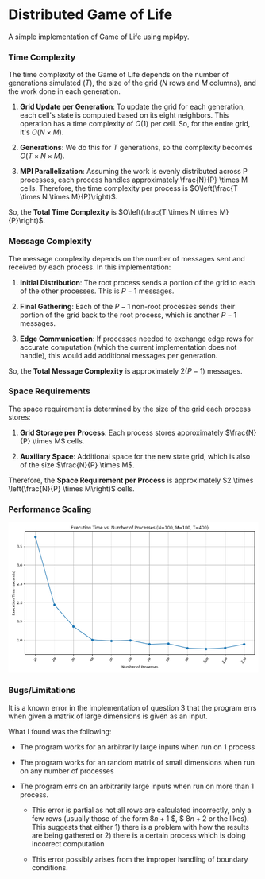 # Distributed Game of Life

A simple implementation of Game of Life using mpi4py.

### Time Complexity

The time complexity of the Game of Life depends on the number of generations simulated ($T$), the size of the grid ($N$ rows and $M$ columns), and the work done in each generation.

1. **Grid Update per Generation**: To update the grid for each generation, each cell's state is computed based on its eight neighbors. This operation has a time complexity of $O(1)$ per cell. So, for the entire grid, it's $O(N \times M)$.

2. **Generations**: We do this for $T$ generations, so the complexity becomes $O(T \times N \times M)$.

3. **MPI Parallelization**: Assuming the work is evenly distributed across P processes, each process handles approximately \frac{N}{P} \times M cells. Therefore, the time complexity per process is $O\left(\frac{T \times N \times M}{P}\right)$.

So, the **Total Time Complexity** is $O\left(\frac{T \times N \times M}{P}\right)$.

### Message Complexity

The message complexity depends on the number of messages sent and received by each process. In this implementation:

1. **Initial Distribution**: The root process sends a portion of the grid to each of the other processes. This is $P-1$ messages.

2. **Final Gathering**: Each of the $P-1$ non-root processes sends their portion of the grid back to the root process, which is another $P-1$ messages.

3. **Edge Communication**: If processes needed to exchange edge rows for accurate computation (which the current implementation does not handle), this would add additional messages per generation.

So, the **Total Message Complexity** is approximately $2(P-1)$ messages.

### Space Requirements

The space requirement is determined by the size of the grid each process stores:

1. **Grid Storage per Process**: Each process stores approximately $\frac{N}{P} \times M$ cells.

2. **Auxiliary Space**: Additional space for the new state grid, which is also of the size $\frac{N}{P} \times M$.

Therefore, the **Space Requirement per Process** is approximately $2 \times \left(\frac{N}{P} \times M\right)$ cells.

### Performance Scaling

![](./images/GoL.png)

### Bugs/Limitations

It is a known error in the implementation of question 3 that the program errs when given a matrix of large dimensions is given as an input.

What I found was the following:

- The program works for an arbitrarily large inputs when run on 1 process

- The program works for an random matrix of small dimensions when run on any number of processes

- The program errs on an arbitrarily large inputs when run on more than 1 process.
  
  - This error is partial as not all rows are calculated incorrectly, only a few rows (usually those of the form $8n+1$ $, $ $8n+2$ or the likes). This suggests that either 1) there is a problem with how the results are being gathered or 2) there is a certain process which is doing incorrect computation
  
  - This error possibly arises from the improper handling of boundary conditions.
